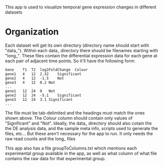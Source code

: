 This app is used to visualize temporal gene expression changes in different datasets

# Organization
Each dataset will get its own directory (directory name should start with "data_").
Within each data_ directory there should be filenames starting with "long_". These files contain the differential expression data for each gene at each pair of adjacent time points. So it'll have the following form:

```
Gene	T1	T2	log2FoldChange	Colour
gene1	4	12	2.32	Significant
gene2	4	12	-1.5	Not
gene3	4	12	0.2	Not
...
gene1	12	24	0	Not
gene2	12	24	-5.1	Significant
gene3	12	24	3.1	Significant
...
```

The file must be tab-delimited and the headings must match the ones shown above. The Colour column should contain only values of "Significant" and "Not".
Ideally, the data_ directory should also cotain the the DE analysis data, and the sample meta info, scripts used to generate the files, etc... But these aren't necessary for the app to run. It only needs the raw read counts and the long_ files

This app also has a file groupToColumns.txt which mentions each experimental group available in the app, as well as what column of what file contains the raw data for that experimental group.
